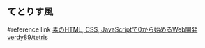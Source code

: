 ## てとりす風


#reference link
[素のHTML, CSS, JavaScriptで0から始めるWeb開発](https://tech.mti.co.jp/entry/2017/07/21/573/)
[verdy89/tetris](https://github.com/verdy89/tetris)
